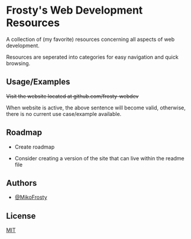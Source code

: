 
# Frosty's Web Development Resources

A collection of (my favorite) resources concerning all aspects of web development.

Resources are seperated into categories for easy navigation and quick browsing.


## Usage/Examples

~~Visit the website located at github.com/frosty-webdev~~

When website is active, the above sentence will become valid, otherwise, there is no current use case/example available.


## Roadmap

- Create roadmap

- Consider creating a version of the site that can live within the readme file
## Authors

- [@MikoFrosty](https://www.github.com/MikoFrosty)


## License

[MIT](https://choosealicense.com/licenses/mit/)

